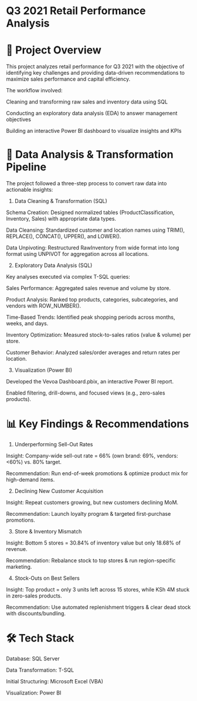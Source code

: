 # Q3 2021 Retail Performance Analysis

# 📌 Project Overview

This project analyzes retail performance for Q3 2021 with the objective of identifying key challenges and providing data-driven recommendations to maximize sales performance and capital efficiency.

The workflow involved:

Cleaning and transforming raw sales and inventory data using SQL

Conducting an exploratory data analysis (EDA) to answer management objectives

Building an interactive Power BI dashboard to visualize insights and KPIs

# 🔄 Data Analysis & Transformation Pipeline

The project followed a three-step process to convert raw data into actionable insights:

1. Data Cleaning & Transformation (SQL)

Schema Creation: Designed normalized tables (ProductClassification, Inventory, Sales) with appropriate data types.

Data Cleansing: Standardized customer and location names using TRIM(), REPLACE(), CONCAT(), UPPER(), and LOWER().

Data Unpivoting: Restructured RawInventory from wide format into long format using UNPIVOT for aggregation across all locations.

2. Exploratory Data Analysis (SQL)

Key analyses executed via complex T-SQL queries:

Sales Performance: Aggregated sales revenue and volume by store.

Product Analysis: Ranked top products, categories, subcategories, and vendors with ROW_NUMBER().

Time-Based Trends: Identified peak shopping periods across months, weeks, and days.

Inventory Optimization: Measured stock-to-sales ratios (value & volume) per store.

Customer Behavior: Analyzed sales/order averages and return rates per location.

3. Visualization (Power BI)

Developed the Vevoa Dashboard.pbix, an interactive Power BI report.

Enabled filtering, drill-downs, and focused views (e.g., zero-sales products).

# 📊 Key Findings & Recommendations
1. Underperforming Sell-Out Rates

Insight: Company-wide sell-out rate = 66% (own brand: 69%, vendors: <60%) vs. 80% target.

Recommendation: Run end-of-week promotions & optimize product mix for high-demand items.

2. Declining New Customer Acquisition

Insight: Repeat customers growing, but new customers declining MoM.

Recommendation: Launch loyalty program & targeted first-purchase promotions.

3. Store & Inventory Mismatch

Insight: Bottom 5 stores = 30.84% of inventory value but only 18.68% of revenue.

Recommendation: Rebalance stock to top stores & run region-specific marketing.

4. Stock-Outs on Best Sellers

Insight: Top product = only 3 units left across 15 stores, while KSh 4M stuck in zero-sales products.

Recommendation: Use automated replenishment triggers & clear dead stock with discounts/bundling.

# 🛠️ Tech Stack

Database: SQL Server

Data Transformation: T-SQL

Initial Structuring: Microsoft Excel (VBA)

Visualization: Power BI
